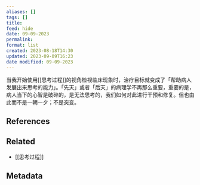 ```yaml
---
aliases: []
tags: []
title: 
feed: hide
date: 09-09-2023
permalink: 
format: list
created: 2023-08-18T14:30
updated: 2023-09-09T16:23
date modified: 09-09-2023
---
```

当我开始使用[[思考过程]]的视角检视临床现象时，治疗目标就变成了「帮助病人发展出来思考的能力」。「先天」或者「后天」的病理学不再那么重要，重要的是，病人当下的心智是破碎的，是无法思考的，我们如何对此进行干预和修复。但也由此而不是一朝一夕；不是突变。
## References
## Related
- [[思考过程]]
## Metadata